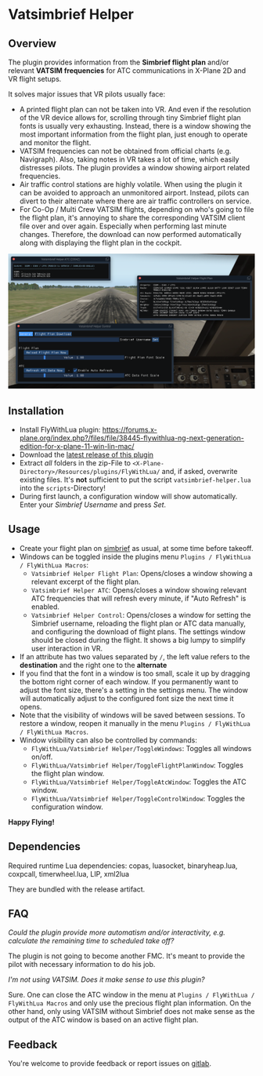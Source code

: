 # Vatsimbrief Helper

## Overview

The plugin provides information from the **Simbrief flight plan** and/or relevant **VATSIM frequencies** for ATC communications in X-Plane 2D and VR flight setups.

It solves major issues that VR pilots usually face:

* A printed flight plan can not be taken into VR. And even if the resolution of the VR device allows for, scrolling through tiny Simbrief flight plan fonts is usually very exhausting. Instead, there is a window showing the most important information from the flight plan, just enough to operate and monitor the flight.
* VATSIM frequencies can not be obtained from official charts (e.g. Navigraph). Also, taking notes in VR takes a lot of time, which easily distresses pilots. The plugin provides a window showing airport related frequencies.
* Air traffic control stations are highly volatile. When using the plugin it can be avoided to approach an unmonitored airport. Instead, pilots can divert to their alternate where there are air traffic controllers on service.
* For Co-Op / Multi Crew VATSIM flights, depending on who's going to file the flight plan, it's annoying to share the corresponding VATSIM client file over and over again. Especially when performing last minute changes. Therefore, the download can now performed automatically along with displaying the flight plan in the cockpit.

![All windows](screenshots/overview.png "All windows")

## Installation

* Install FlyWithLua plugin: https://forums.x-plane.org/index.php?/files/file/38445-flywithlua-ng-next-generation-edition-for-x-plane-11-win-lin-mac/
* Download the [latest release of this plugin](https://github.com/RedXi/vatsimbrief-helper/releases/latest)
* Extract *all* folders in the zip-File to `<X-Plane-Directory>/Resources/plugins/FlyWithLua/` and, if asked, overwrite existing files. It's **not** sufficient to put the script `vatsimbrief-helper.lua` into the `scripts`-Directory!
* During first launch, a configuration window will show automatically. Enter your *Simbrief Username* and press *Set*.

## Usage

* Create your flight plan on [simbrief](https://www.simbrief.com/) as usual, at some time before takeoff.
* Windows can be toggled inside the plugins menu `Plugins / FlyWithLua / FlyWithLua Macros`:
  * `Vatsimbrief Helper Flight Plan`: Opens/closes a window showing a relevant excerpt of the flight plan.
  * `Vatsimbrief Helper ATC`: Opens/closes a window showing relevant ATC frequencies that will refresh every minute, if "Auto Refresh" is enabled.
  * `Vatsimbrief Helper Control`: Opens/closes a window for setting the Simbrief username, reloading the flight plan or ATC data manually, and configuring the download of flight plans. The settings window should be closed during the flight. It shows a big lumpy to simplify user interaction in VR.
* If an attribute has two values separated by `/`, the left value refers to the **destination** and the right one to the **alternate**
* If you find that the font in a window is too small, scale it up by dragging the bottom right corner of each window. If you permanently want to adjust the font size, there's a setting in the settings menu. The window will automatically adjust to the configured font size the next time it opens.
* Note that the visibility of windows will be saved between sessions. To restore a window, reopen it manually in the menu `Plugins / FlyWithLua / FlyWithLua Macros`.
* Window visibility can also be controlled by commands:
  + `FlyWithLua/Vatsimbrief Helper/ToggleWindows`: Toggles all windows on/off.
  + `FlyWithLua/Vatsimbrief Helper/ToggleFlightPlanWindow`: Toggles the flight plan window.
  + `FlyWithLua/Vatsimbrief Helper/ToggleAtcWindow`: Toggles the ATC window.
  + `FlyWithLua/Vatsimbrief Helper/ToggleControlWindow`: Toggles the configuration window.

**Happy Flying!**

## Dependencies

Required runtime Lua dependencies: copas, luasocket, binaryheap.lua, coxpcall, timerwheel.lua, LIP, xml2lua

They are bundled with the release artifact.

## FAQ

*Could the plugin provide more automatism and/or interactivity, e.g. calculate the remaining time to scheduled take off?*

The plugin is not going to become another FMC. It's meant to provide the pilot with necessary information to do his job.

*I'm not using VATSIM. Does it make sense to use this plugin?*

Sure. One can close the ATC window in the menu at `Plugins / FlyWithLua / FlyWithLua Macros` and only use the precious flight plan information. On the other hand, only using VATSIM without Simbrief does not make sense as the output of the ATC window is based on an active flight plan.

## Feedback

You're welcome to provide feedback or report issues on [gitlab](https://github.com/RedXi/vatsimbrief-helper).
